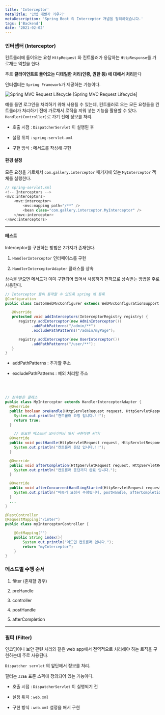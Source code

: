 ```yaml
---
title: 'Interceptor'
metaTitle: '만렙 개발자 키우기'
metaDescription: 'Spring Boot 의 Interceptor 개념을 정리하였습니다.'
tags: ['Backend']
date: '2021-02-02'
---
```


### 인터셉터 (Interceptor)

컨트롤러에 들어오는 요청 `HttpRequest` 와 컨트롤러가 응답하는 `HttpResponse`를 가로채는 역할을 한다.

주로 **클라이언트로 들어오는 디테일한 처리(인증, 권한 등) 에 대해서 처리**한다

인터셉터는 `Spring Framework`가 제공하는 기능이다.

![Spring MVC Request Lifecycle](https://img1.daumcdn.net/thumb/R1280x0/?scode=mtistory2&fname=http%3A%2F%2Fcfile24.uf.tistory.com%2Fimage%2F2564124C588F496C01B966)
[Spring MVC Request Lifecycle]


예를 들면 로그인을 처리하기 위해 사용될 수 있는데, 컨트롤러로 오는 모든 요청들을 컨트롤러가 처리하기 전에 가로채서 로직을 끼워 넣는 기능을 활용할 수 있다.
`Handler(Controller)`로 가기 전에 정보를 처리.

- 호출 시점 : `DispatcherServlet` 이 실행된 후


- 설정 위치 : `spring-servlet.xml`


- 구현 방식 : 메서드를 작성해 구현

#### 환경 설정

모든 요청을 가로채서 `com.gallery.interceptor` 패키지에 있는 `MyInterceptor` 객체를 실행한다.

```java
// spring-servlet.xml
<!-- Interceptors -->
<mvc:interceptors>
    <mvc:interceptor>
        <mvc:mapping path="/**" />
        <bean class="com.gallery.interceptor.MyInterceptor" />
    </mvc:interceptor>
</mvc:interceptors>
```
---

#### 테스트
Interceptor를 구현하는 방법은 2가지가 존재한다.

1. `HandlerInterceptor` 인터페이스를 구현


2. `HandlerInterceptorAdapter` 클래스를 상속

상속을 받으면 메서드가 이미 구현되어 있어서 사용하기 편하므로 상속받는 방법을 주로 사용한다.

```java
// Interceptor 들이 동작할 수 있도록 spring 에 등록
@Configuration
public class CustomWebMvcConfigurer extends WebMvcConfigurationSupport {

   @Override
   protected void addInterceptors(InterceptorRegistry registry) {
      registry.addInterceptor(new AdminInterceptor())
            .addPathPatterns("/admin/**")
            .excludePathPatterns("/admin/myPage");

      registry.addInterceptor(new UserInterceptor())
            .addPathPatterns("/user/**");
   }
}
```

- addPathPatterns : 추가할 주소


- excludePathPatterns : 예외 처리할 주소

<br/> <br/>

```java
// 상속받은 클래스
public class MyInterceptor extends HandlerInterceptorAdapter {
  @Override
  public boolean preHandle(HttpServletRequest request, HttpServletResponse response, Object handler) throws Exception {
    System.out.println("컨트롤러 요청 입니다.!!");
    return true;
  }

	// 필요한 메소드만 오버라이딩 해서 구현하면 된다!
  @Override
  public void postHandle(HttpServletRequest request, HttpServletResponse response, Object handler, ModelAndView modelAndView) throws Exception {
    System.out.println("컨트롤러 응답 입니다.!!");
  }

  @Override
  public void afterCompletion(HttpServletRequest request, HttpServletResponse response, Object handler, Exception ex) throws Exception {
    System.out.println("컨트롤러 응답까지 완료 입니다.");
  }

  @Override
  public void afterConcurrentHandlingStarted(HttpServletRequest request, HttpServletResponse response, Object handler) throws Exception {
    System.out.println("비동기 요청시 수행됩니다, postHandle, afterCompletion 수행 X");
  }
  ...
}
```
```java
@RestController
@RequestMapping("/inter")
public class myInterceptorController {

    @GetMapping("")
    public String index(){
        System.out.println("어드민 컨트롤러 입니다.");
        return "myInterceptor";
    }
}
```

### 메소드별 수행 순서
1. filter (존재할 경우)


2. preHandle


3. controller


4. postHandle


5. afterCompletion


---

### 필터 (Filter)
인코딩이나 보안 관련 처리와 같은 web app에서 전역적으로 처리해야 하는 로직을 구현하는데 주로 사용된다.

`Dispatcher servlet` 의 앞단에서 정보를 처리.

필터는 `J2EE` 표준 스펙에 정의되어 있는 기능이다.

- 호출 시점 : `DispatcherServlet` 이 실행되기 전


- 설정 위치 : `web.xml`


- 구현 방식 : `web.xml` 설정을 해서 구현
